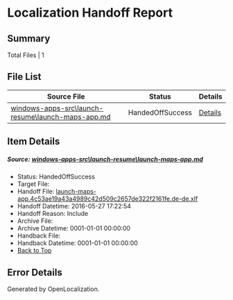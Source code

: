 # <a name='report-top'></a> Localization Handoff Report

## Summary
 Total Files | 1

## File List
 Source File | Status | Details 
 ----------- | ------ | ------- 
 [windows-apps-src\launch-resume\launch-maps-app.md](https://github.com/Microsoft/windows-apps/blob/8283ec944e0df127a10d8af90ded46541542967e/windows-apps-src/launch-resume/launch-maps-app.md) | HandedOffSuccess | [Details](#c04307dbe76eb44bf9331d8beb7c0ccccef324202941)

## Item Details
##### <a name='c04307dbe76eb44bf9331d8beb7c0ccccef324202941'></a> Source: [windows-apps-src\launch-resume\launch-maps-app.md](https://github.com/Microsoft/windows-apps/blob/8283ec944e0df127a10d8af90ded46541542967e/windows-apps-src/launch-resume/launch-maps-app.md)
* Status: HandedOffSuccess
* Target File: 
* Handoff File: [launch-maps-app.4c53ae19a43a4989c42d509c2657de322f2161fe.de-de.xlf](https://github.com/Microsoft/WDG.handoff/blob/c183e0373aee5deda4f0fa907e00e8662afac7e1/ol-handoff/Microsoft/windows-apps.de-de/master/launch-maps-app.4c53ae19a43a4989c42d509c2657de322f2161fe.de-de.xlf)
* Handoff Datetime: 2016-05-27 17:22:54
* Handoff Reason: Include
* Archive File: 
* Archive Datetime: 0001-01-01 00:00:00
* Handback File: 
* Handback Datetime: 0001-01-01 00:00:00
* [Back to Top](#report-top)


## Error Details

Generated by OpenLocalization.
